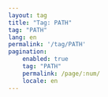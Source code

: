 ```yaml
---
layout: tag
title: "Tag: PATH"
tag: "PATH"
lang: en
permalink: '/tag/PATH'
pagination:
    enabled: true
    tag: "PATH"
    permalink: /page/:num/
    locale: en
---
```

